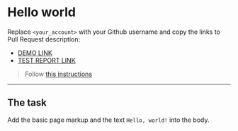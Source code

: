 # Hello world
Replace `<your_account>` with your Github username and copy the links to Pull Request description:
- [DEMO LINK](https://illya-myhalyk/.github.io/layout_hello-world/)
- [TEST REPORT LINK](https://illya-myhalyk.github.io/layout_hello-world/report/html_report/)

> Follow [this instructions](https://mate-academy.github.io/layout_task-guideline/#how-to-solve-the-layout-tasks-on-github)
___

## The task 
Add the basic page markup and the text `Hello, world!` into the body.
